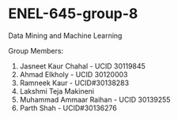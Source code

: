 # ENEL-645-group-8
Data Mining and Machine Learning

Group Members:
1. Jasneet Kaur Chahal - UCID 30119845
2. Ahmad Elkholy - UCID 30120003
3. Ramneek Kaur - UCID#30138283
4. Lakshmi Teja Makineni
5. Muhammad Ammaar Raihan - UCID 30139255
6. Parth Shah - UCID#30136276
